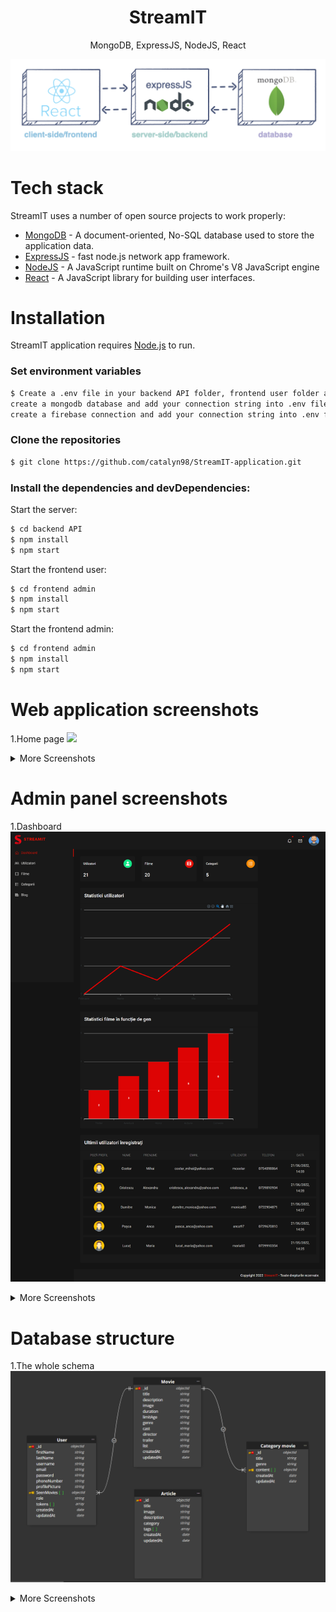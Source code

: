 <h1 align="center">
StreamIT
</h1>
<p align="center">
MongoDB, ExpressJS, NodeJS, React
</p>

<img src="https://github.com/georgesimos/readme-assets/blob/master/cinema-plus/mern.png" />

# Tech stack
StreamIT uses a number of open source projects to work properly:
* [MongoDB](https://www.mongodb.com/) - A document-oriented, No-SQL database used to store the application data.
* [ExpressJS](https://expressjs.com/) - fast node.js network app framework.
* [NodeJS](https://nodejs.org/) - A JavaScript runtime built on Chrome's V8 JavaScript engine
* [React](https://reactjs.org/) - A JavaScript library for building user interfaces.

# Installation
StreamIT application requires [Node.js](https://nodejs.org/)  to run.

### Set environment variables 
```sh
$ Create a .env file in your backend API folder, frontend user folder and frontend admin folder
create a mongodb database and add your connection string into .env file
create a firebase connection and add your connection string into .env file
```

### Clone the repositories
```sh
$ git clone https://github.com/catalyn98/StreamIT-application.git
```

### Install the dependencies and devDependencies:
Start the server:
```sh
$ cd backend API
$ npm install 
$ npm start 
```
Start the frontend user:
```sh
$ cd frontend admin
$ npm install 
$ npm start 
```
Start the frontend admin:
```sh
$ cd frontend admin
$ npm install 
$ npm start 
```

# Web application screenshots 

1.Home page
<img src="https://github.com/catalyn98/StreamIT-application/blob/master/screenshots/User%20pages/4.Home%20page.png" />

<details>
  <summary>More Screenshots</summary>
  2.Movies page
  <img src="https://github.com/catalyn98/StreamIT-application/blob/master/screenshots/User%20pages/5.Movies%20page.png" />

  3.Blog page
  <img src="https://github.com/catalyn98/StreamIT-application/blob/master/screenshots/User%20pages/6.Blog%20page.png" />

  4.Team page
  <img src="https://github.com/catalyn98/StreamIT-application/blob/master/screenshots/User%20pages/7.Team%20page.png" />

  5.Contact us page
  <img src="https://github.com/catalyn98/StreamIT-application/blob/master/screenshots/User%20pages/8.Contact%20us%20page.png" />

  6.View profile
  <img src="https://github.com/catalyn98/StreamIT-application/blob/master/screenshots/User%20pages/9.View%20profile.png" />

  7.Settings account
  <img src="https://github.com/catalyn98/StreamIT-application/blob/master/screenshots/User%20pages/10.Settings%20account.png" />

  8.Seen movies by user
  <img src="https://github.com/catalyn98/StreamIT-application/blob/master/screenshots/User%20pages/11.Seen%20movies%20by%20user.png" />

  9.Movies details page
  <img src="https://github.com/catalyn98/StreamIT-application/blob/master/screenshots/User%20pages/12.Movies%20details%20page.png" />

  10.Terms of use
  <img src="https://github.com/catalyn98/StreamIT-application/blob/master/screenshots/User%20pages/15.Terms%20of%20use.png" />

  11.Privacy policy
  <img src="https://github.com/catalyn98/StreamIT-application/blob/master/screenshots/User%20pages/13.Privacy%20policy.png" />

  12.Frequevent questions
  <img src="https://github.com/catalyn98/StreamIT-application/blob/master/screenshots/User%20pages/14.Frequevent%20questions.png" />

  13.All movies page
  <img src="https://github.com/catalyn98/StreamIT-application/blob/master/screenshots/User%20pages/16.All%20movies.png" />
  
  14.Login page
  <img src="https://github.com/catalyn98/StreamIT-application/blob/master/screenshots/User%20pages/1.Login%20page.png" />

  15.Register page
  <img src="https://github.com/catalyn98/StreamIT-application/blob/master/screenshots/User%20pages/2.Register%20page.png" />

  16.Recovery password page
  <img src="https://github.com/catalyn98/StreamIT-application/blob/master/screenshots/User%20pages/3.Recovery%20password%20page.png" />
  
  17.Email resset password
  <img src="https://github.com/catalyn98/StreamIT-application/blob/master/screenshots/User%20pages/17.Email%20resset%20password.png" />

  18.Email sent by user from contact page
  <img src="https://github.com/catalyn98/StreamIT-application/blob/master/screenshots/User%20pages/18.Email%20sent%20by%20user%20from%20contact%20page.png" />
</details>

# Admin panel screenshots

1.Dashboard
<img src="https://github.com/catalyn98/StreamIT-application/blob/master/screenshots/Admin%20pages/1.Dashboard.png" />

<details>
  <summary>More Screenshots</summary>
  2.Users list
  <img src="https://github.com/catalyn98/StreamIT-application/blob/master/screenshots/Admin%20pages/2.Users%20list.png" />

  3.Movies list
  <img src="https://github.com/catalyn98/StreamIT-application/blob/master/screenshots/Admin%20pages/3.Movies%20list.png" />

  4.Categories movies
  <img src="https://github.com/catalyn98/StreamIT-application/blob/master/screenshots/Admin%20pages/4.Categories%20movies%20list.png" />

  5.Posts list
  <img src="https://github.com/catalyn98/StreamIT-application/blob/master/screenshots/Admin%20pages/5.Posts%20list.png" />

  6.Account settings
  <img src="https://github.com/catalyn98/StreamIT-application/blob/master/screenshots/Admin%20pages/6.Account%20settings.png" />

  7.Add movie 
  <img src="https://github.com/catalyn98/StreamIT-application/blob/master/screenshots/Admin%20pages/7.Add%20movie.png" />

  8.Update movie
  <img src="https://github.com/catalyn98/StreamIT-application/blob/master/screenshots/Admin%20pages/8.Update%20movie.png" />
  
  9.Add category movies list
  <img src="https://github.com/catalyn98/StreamIT-application/blob/master/screenshots/Admin%20pages/9.Add%20category%20movies%20list.png" />

  10.Update category movies list
  <img src="https://github.com/catalyn98/StreamIT-application/blob/master/screenshots/Admin%20pages/10.Update%20category%20movies%20list.png" />

  11.Add post 
  <img src="https://github.com/catalyn98/StreamIT-application/blob/master/screenshots/Admin%20pages/9.Add%20post.png" />

  12.Update post
  <img src="https://github.com/catalyn98/StreamIT-application/blob/master/screenshots/Admin%20pages/12.Update%20post.png" />

  13.Login admin page
  <img src="https://github.com/catalyn98/StreamIT-application/blob/master/screenshots/Admin%20pages/13.Login%20admin%20page.png" />
</details>

# Database structure

1.The whole schema
<img src="https://github.com/catalyn98/StreamIT-application/blob/master/screenshots/Database%20structure/1.Structure%20of%20database.png" />

<details>
  <summary>More Screenshots</summary>
  2.User schema
  <img src="https://github.com/catalyn98/StreamIT-application/blob/master/screenshots/Database%20structure/2.User.png" />

  3.Movie schema
  <img src="https://github.com/catalyn98/StreamIT-application/blob/master/screenshots/Database%20structure/3.Movie.png" />

  4.Category movie schema
  <img src="https://github.com/catalyn98/StreamIT-application/blob/master/screenshots/Database%20structure/4.Category%20movie.png" />

  5.Article schema
  <img src="https://github.com/catalyn98/StreamIT-application/blob/master/screenshots/Database%20structure/5.Article.png" />
</details>